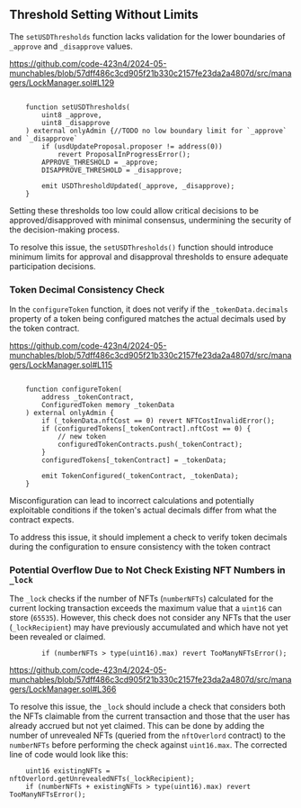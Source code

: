 ## Threshold Setting Without Limits

The `setUSDThresholds` function lacks validation for the lower boundaries of `_approve` and `_disapprove` values.

https://github.com/code-423n4/2024-05-munchables/blob/57dff486c3cd905f21b330c2157fe23da2a4807d/src/managers/LockManager.sol#L129

```solidity

    function setUSDThresholds(
        uint8 _approve,
        uint8 _disapprove
    ) external onlyAdmin {//TODO no low boundary limit for `_approve` and `_disapprove`
        if (usdUpdateProposal.proposer != address(0))
            revert ProposalInProgressError();
        APPROVE_THRESHOLD = _approve;
        DISAPPROVE_THRESHOLD = _disapprove;

        emit USDThresholdUpdated(_approve, _disapprove);
    }

```

Setting these thresholds too low could allow critical decisions to be approved/disapproved with minimal consensus,
undermining the security of the decision-making process.

To resolve this issue, the `setUSDThresholds()` function should introduce minimum limits for approval and disapproval
thresholds to ensure adequate participation decisions.

### Token Decimal Consistency Check

In the `configureToken` function, it does not verify if the `_tokenData.decimals` property of a token being configured
matches the actual decimals used by the token contract.

https://github.com/code-423n4/2024-05-munchables/blob/57dff486c3cd905f21b330c2157fe23da2a4807d/src/managers/LockManager.sol#L115

```solidity

    function configureToken(
        address _tokenContract,
        ConfiguredToken memory _tokenData
    ) external onlyAdmin {
        if (_tokenData.nftCost == 0) revert NFTCostInvalidError();
        if (configuredTokens[_tokenContract].nftCost == 0) {
            // new token
            configuredTokenContracts.push(_tokenContract);
        }
        configuredTokens[_tokenContract] = _tokenData;

        emit TokenConfigured(_tokenContract, _tokenData);
    }

```

Misconfiguration can lead to incorrect calculations and potentially exploitable conditions if the token's actual
decimals differ from what the contract expects.

To address this issue, it should implement a check to verify token decimals during the configuration to ensure
consistency with the token contract



### Potential Overflow Due to Not Check Existing NFT Numbers in `_lock`

The `_lock` checks if the number of NFTs (`numberNFTs`) calculated for the current locking transaction exceeds the
maximum value that a `uint16` can store (`65535`). However, this check does not consider any NFTs that the
user (`_lockRecipient`) may have previously accumulated and which have not yet been revealed or claimed.

```solidity=366
        if (numberNFTs > type(uint16).max) revert TooManyNFTsError();
```

https://github.com/code-423n4/2024-05-munchables/blob/57dff486c3cd905f21b330c2157fe23da2a4807d/src/managers/LockManager.sol#L366

To resolve this issue, the `_lock` should include a check that considers both the NFTs claimable from the current
transaction and those that the user has already accrued but not yet claimed. This can be done by adding the number of
unrevealed NFTs (queried from the `nftOverlord` contract) to the `numberNFTs` before performing the check
against `uint16.max`. The corrected line of code would look like this:

```solidity=366
    uint16 existingNFTs = nftOverlord.getUnrevealedNFTs(_lockRecipient);
    if (numberNFTs + existingNFTs > type(uint16).max) revert TooManyNFTsError();
```